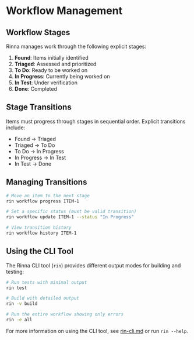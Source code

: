 # Workflow Management

## Workflow Stages

Rinna manages work through the following explicit stages:

1. **Found**: Items initially identified
2. **Triaged**: Assessed and prioritized
3. **To Do**: Ready to be worked on
4. **In Progress**: Currently being worked on
5. **In Test**: Under verification
6. **Done**: Completed

## Stage Transitions

Items must progress through stages in sequential order. Explicit transitions include:

- Found → Triaged
- Triaged → To Do
- To Do → In Progress
- In Progress → In Test
- In Test → Done

## Managing Transitions

```bash
# Move an item to the next stage
rin workflow progress ITEM-1

# Set a specific status (must be valid transition)
rin workflow update ITEM-1 --status "In Progress"

# View transition history
rin workflow history ITEM-1
```

## Using the CLI Tool

The Rinna CLI tool (`rin`) provides different output modes for building and testing:

```bash
# Run tests with minimal output
rin test

# Build with detailed output
rin -v build

# Run the entire workflow showing only errors
rin -e all
```

For more information on using the CLI tool, see [rin-cli.md](rin-cli.md) or run `rin --help`.